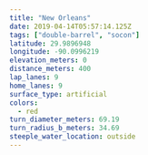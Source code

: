 ```yaml
---
title: "New Orleans"
date: 2019-04-14T05:57:14.125Z
tags: ["double-barrel", "socon"]
latitude: 29.9896948
longitude: -90.0996219
elevation_meters: 0
distance_meters: 400
lap_lanes: 9
home_lanes: 9
surface_type: artificial
colors:
  - red
turn_diameter_meters: 69.19
turn_radius_b_meters: 34.69
steeple_water_location: outside
---
```


